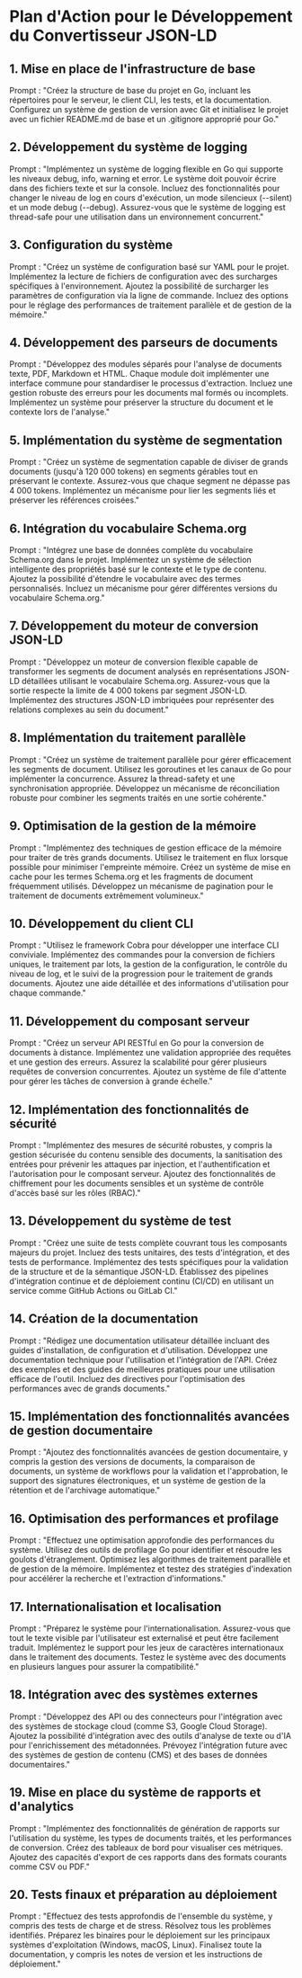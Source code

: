 # Plan d'Action pour le Développement du Convertisseur JSON-LD

## 1. Mise en place de l'infrastructure de base

Prompt : "Créez la structure de base du projet en Go, incluant les répertoires pour le serveur, le client CLI, les tests, et la documentation. Configurez un système de gestion de version avec Git et initialisez le projet avec un fichier README.md de base et un .gitignore approprié pour Go."

## 2. Développement du système de logging

Prompt : "Implémentez un système de logging flexible en Go qui supporte les niveaux debug, info, warning et error. Le système doit pouvoir écrire dans des fichiers texte et sur la console. Incluez des fonctionnalités pour changer le niveau de log en cours d'exécution, un mode silencieux (--silent) et un mode debug (--debug). Assurez-vous que le système de logging est thread-safe pour une utilisation dans un environnement concurrent."

## 3. Configuration du système

Prompt : "Créez un système de configuration basé sur YAML pour le projet. Implémentez la lecture de fichiers de configuration avec des surcharges spécifiques à l'environnement. Ajoutez la possibilité de surcharger les paramètres de configuration via la ligne de commande. Incluez des options pour le réglage des performances de traitement parallèle et de gestion de la mémoire."

## 4. Développement des parseurs de documents

Prompt : "Développez des modules séparés pour l'analyse de documents texte, PDF, Markdown et HTML. Chaque module doit implémenter une interface commune pour standardiser le processus d'extraction. Incluez une gestion robuste des erreurs pour les documents mal formés ou incomplets. Implémentez un système pour préserver la structure du document et le contexte lors de l'analyse."

## 5. Implémentation du système de segmentation

Prompt : "Créez un système de segmentation capable de diviser de grands documents (jusqu'à 120 000 tokens) en segments gérables tout en préservant le contexte. Assurez-vous que chaque segment ne dépasse pas 4 000 tokens. Implémentez un mécanisme pour lier les segments liés et préserver les références croisées."

## 6. Intégration du vocabulaire Schema.org

Prompt : "Intégrez une base de données complète du vocabulaire Schema.org dans le projet. Implémentez un système de sélection intelligente des propriétés basé sur le contexte et le type de contenu. Ajoutez la possibilité d'étendre le vocabulaire avec des termes personnalisés. Incluez un mécanisme pour gérer différentes versions du vocabulaire Schema.org."

## 7. Développement du moteur de conversion JSON-LD

Prompt : "Développez un moteur de conversion flexible capable de transformer les segments de document analysés en représentations JSON-LD détaillées utilisant le vocabulaire Schema.org. Assurez-vous que la sortie respecte la limite de 4 000 tokens par segment JSON-LD. Implémentez des structures JSON-LD imbriquées pour représenter des relations complexes au sein du document."

## 8. Implémentation du traitement parallèle

Prompt : "Créez un système de traitement parallèle pour gérer efficacement les segments de document. Utilisez les goroutines et les canaux de Go pour implémenter la concurrence. Assurez la thread-safety et une synchronisation appropriée. Développez un mécanisme de réconciliation robuste pour combiner les segments traités en une sortie cohérente."

## 9. Optimisation de la gestion de la mémoire

Prompt : "Implémentez des techniques de gestion efficace de la mémoire pour traiter de très grands documents. Utilisez le traitement en flux lorsque possible pour minimiser l'empreinte mémoire. Créez un système de mise en cache pour les termes Schema.org et les fragments de document fréquemment utilisés. Développez un mécanisme de pagination pour le traitement de documents extrêmement volumineux."

## 10. Développement du client CLI

Prompt : "Utilisez le framework Cobra pour développer une interface CLI conviviale. Implémentez des commandes pour la conversion de fichiers uniques, le traitement par lots, la gestion de la configuration, le contrôle du niveau de log, et le suivi de la progression pour le traitement de grands documents. Ajoutez une aide détaillée et des informations d'utilisation pour chaque commande."

## 11. Développement du composant serveur

Prompt : "Créez un serveur API RESTful en Go pour la conversion de documents à distance. Implémentez une validation appropriée des requêtes et une gestion des erreurs. Assurez la scalabilité pour gérer plusieurs requêtes de conversion concurrentes. Ajoutez un système de file d'attente pour gérer les tâches de conversion à grande échelle."

## 12. Implémentation des fonctionnalités de sécurité

Prompt : "Implémentez des mesures de sécurité robustes, y compris la gestion sécurisée du contenu sensible des documents, la sanitisation des entrées pour prévenir les attaques par injection, et l'authentification et l'autorisation pour le composant serveur. Ajoutez des fonctionnalités de chiffrement pour les documents sensibles et un système de contrôle d'accès basé sur les rôles (RBAC)."

## 13. Développement du système de test

Prompt : "Créez une suite de tests complète couvrant tous les composants majeurs du projet. Incluez des tests unitaires, des tests d'intégration, et des tests de performance. Implémentez des tests spécifiques pour la validation de la structure et de la sémantique JSON-LD. Établissez des pipelines d'intégration continue et de déploiement continu (CI/CD) en utilisant un service comme GitHub Actions ou GitLab CI."

## 14. Création de la documentation

Prompt : "Rédigez une documentation utilisateur détaillée incluant des guides d'installation, de configuration et d'utilisation. Développez une documentation technique pour l'utilisation et l'intégration de l'API. Créez des exemples et des guides de meilleures pratiques pour une utilisation efficace de l'outil. Incluez des directives pour l'optimisation des performances avec de grands documents."

## 15. Implémentation des fonctionnalités avancées de gestion documentaire

Prompt : "Ajoutez des fonctionnalités avancées de gestion documentaire, y compris la gestion des versions de documents, la comparaison de documents, un système de workflows pour la validation et l'approbation, le support des signatures électroniques, et un système de gestion de la rétention et de l'archivage automatique."

## 16. Optimisation des performances et profilage

Prompt : "Effectuez une optimisation approfondie des performances du système. Utilisez des outils de profilage Go pour identifier et résoudre les goulots d'étranglement. Optimisez les algorithmes de traitement parallèle et de gestion de la mémoire. Implémentez et testez des stratégies d'indexation pour accélérer la recherche et l'extraction d'informations."

## 17. Internationalisation et localisation

Prompt : "Préparez le système pour l'internationalisation. Assurez-vous que tout le texte visible par l'utilisateur est externalisé et peut être facilement traduit. Implémentez le support pour les jeux de caractères internationaux dans le traitement des documents. Testez le système avec des documents en plusieurs langues pour assurer la compatibilité."

## 18. Intégration avec des systèmes externes

Prompt : "Développez des API ou des connecteurs pour l'intégration avec des systèmes de stockage cloud (comme S3, Google Cloud Storage). Ajoutez la possibilité d'intégration avec des outils d'analyse de texte ou d'IA pour l'enrichissement des métadonnées. Prévoyez l'intégration future avec des systèmes de gestion de contenu (CMS) et des bases de données documentaires."

## 19. Mise en place du système de rapports et d'analytics

Prompt : "Implémentez des fonctionnalités de génération de rapports sur l'utilisation du système, les types de documents traités, et les performances de conversion. Créez des tableaux de bord pour visualiser ces métriques. Ajoutez des capacités d'export de ces rapports dans des formats courants comme CSV ou PDF."

## 20. Tests finaux et préparation au déploiement

Prompt : "Effectuez des tests approfondis de l'ensemble du système, y compris des tests de charge et de stress. Résolvez tous les problèmes identifiés. Préparez les binaires pour le déploiement sur les principaux systèmes d'exploitation (Windows, macOS, Linux). Finalisez toute la documentation, y compris les notes de version et les instructions de déploiement."